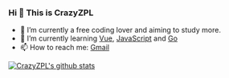 ### Hi 👋 This is CrazyZPL

<!---
CrazyZPL/CrazyZPL is a ✨ special ✨ repository because its `README.md` (this file) appears on your GitHub profile.
You can click the Preview link to take a look at your changes.
--->

- 🔭 I’m currently a free coding lover and aiming to study more.
- 🌱 I’m currently learning [Vue](https://v3.cn.vuejs.org/), [JavaScript](https://developer.mozilla.org/en-US/docs/Web/JavaScript) and [Go](https://golang.org/)
- 📫 How to reach me: [Gmail](crazyzplzpl@gmail.com)

[![CrazyZPL's github stats](https://github-readme-stats.vercel.app/api?username=CrazyZPL)](https://github.com/anuraghazra/github-readme-stats)
